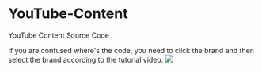 # YouTube-Content
YouTube Content Source Code

If you are confused where's the code, you need to click the brand and then select the brand according to the tutorial video.
![](https://cdn.discordapp.com/attachments/778562438203047947/846560338031673404/Github_Tutorial.png)
